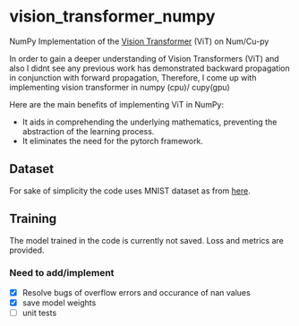 # vision_transformer_numpy

NumPy Implementation of the [Vision Transformer](https://openreview.net/pdf?id=YicbFdNTTy) (ViT) on Num/Cu-py

In order to gain a deeper understanding of Vision Transformers (ViT) and also I didnt see any previous work has demonstrated backward propagation in conjunction with forward propagation,
Therefore, I come up with implementing vision transformer in numpy (cpu)/ cupy(gpu)

Here are the main benefits of implementing ViT in NumPy:

* It aids in comprehending the underlying mathematics, preventing the abstraction of the learning process.
* It eliminates the need for the pytorch framework.

## Dataset

For sake of simplicity the code uses MNIST dataset as from [here](http://ldaplusplus.com/files/mnist.tar.gz).

## Training

The model trained in the code is currently not saved. Loss and metrics are provided.

### Need to add/implement

* [x] Resolve bugs of overflow errors and occurance of nan values
* [x] save model weights
* [ ] unit tests
